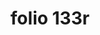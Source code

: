 ---
layout: edition
title: folio 133r
manuscript: Turin, Biblioteca Nazionale, MS N.III.19
sigla: T
iip: t133r.tif
milestone: 265
---